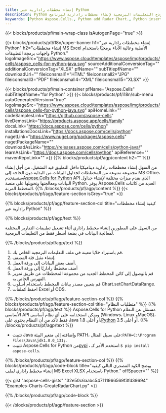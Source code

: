 ```yaml
---
title: إنشاء مخططات رادارية عبر Python
description: Python نموذج التعليمات البرمجية لإنشاء مخططات رادارية لبرنامج Excel باستخدام مكتبة Python. استخدم هذا الرمز لإنشاء مخطط راداري لبرنامج MS Excel ضمن التطبيق المستند إلى Python.
keywords: [Python Aspose.Cells., Python add Radar Chart., Python insert Radar Chart., Python create Radar Chart]
---
```

{{< blocks/products/pf/main-wrap-class isAutogenPage="true" >}}

{{< blocks/products/pf/i18n/upper-banner h1="إنشاء مخططات رادارية عبر Python" h2="إنشاء مخططات MS Excel الأصلية وعالية الأداء برمجيًا باستخدام واجهات برمجة التطبيقات Python." logoImageSrc="https://www.aspose.cloud/templates/aspose/img/products/cells/aspose_cells-for-python-java.svg" sourceAdditionalConversionTag="" additionalConversionTag="XLSX" pfName="" subTitlepfName="" downloadUrl="" fileiconsmall1="HTML" fileiconsmall2="JPG" fileiconsmall3="PDF" fileiconsmall4="XML" fileiconsmall5="XLSX" >}}

{{< blocks/products/pf/main-container pfName="Aspose.Cells" subTitlepfName="for Python" >}}
{{< blocks/products/pf/i18n/sub-menu autoGeneratedVersion="true" logoImageSrc="https://www.aspose.cloud/templates/aspose/img/products/cells/aspose_cells-for-python-java.svg" apiHomeLink="" codeSamplesLink="https://github.com/aspose-cells" liveDemosLink="https://products.aspose.app/cells/family" docsLink="https://docs.aspose.com/cells/python" installationsDocsLink="https://docs.aspose.com/cells/python" nugetLink="https://www.nuget.org/packages/aspose.cells" nugetPackageName="" downloadAsLink="https://releases.aspose.com/cells/python-java/" learnAsLink="https://docs.aspose.com/cells/python" apiReference="" mavenRepoLink="" >}}
{{% blocks/products/pf/agp/content h2="" %}}

 من السهل إنشاء مخططات رادارية ديناميكيًا داخل التطبيق قيد التشغيل. من أجل إنشاء مجموعة متنوعة من المخططات لجداول البيانات من البداية دون الحاجة إلى MS Office، سنستخدم[Aspose.Cells for Python](https://pypi.org/project/aspose.cells) API الذي يقدم ميزات مختلفة لإنشاء جداول البيانات ومعالجتها وتحويلها على منصة Python. يوفر Aspose.Cells العديد من كائنات المخطط المرنة.
{{% /blocks/products/pf/agp/content %}}
{{< blocks/products/pf/agp/feature-section isGrey="true" >}}

{{% blocks/products/pf/agp/feature-section-col title="كيفية إنشاء مخططات رادارية عبر Python" %}}

{{% blocks/products/pf/agp/text %}}

من السهل على المطورين إنشاء مخطط راداري أثناء تشغيل تطبيقات التقارير المختلفة لمعالجة البيانات في بضعة أسطر فقط من التعليمات البرمجية.

{{% /blocks/products/pf/agp/text %}}

1. قم باستيراد خلايا معينة في ملف التعليمات البرمجية الخاص بك.
1. إنشاء مثيل فئة المصنف.
1. أضف بعض البيانات إلى ورقة العمل.
1. أضف مخططًا راداريًا إلى ورقة العمل
1. قم بالوصول إلى كائن المخطط الجديد من مجموعة المخططات عن طريق تمرير الفهرس الخاص به.
1. قم بتعيين مصدر بيانات المخطط باستخدام أسلوب Chart.setChartDataRange.
1. احفظ كملفات Excel أو ODS.

{{% /blocks/products/pf/agp/feature-section-col %}}
{{% blocks/products/pf/agp/feature-section-col title="متطلبات النظام" %}}
{{% blocks/products/pf/agp/text %}}
 Aspose.Cells for Python مستقل عن النظام الأساسي API ويمكن استخدامه على أي نظام أساسي (Windows، Linux وMacOS)، فقط تأكد من أن النظام يحتوي على Java 1.8 أو أعلى،[Python](https://www.python.org/downloads/) 3.5 أو أعلى.
{{% /blocks/products/pf/agp/text %}}
-  تثبيت Java وإضافته إلى متغير البيئة PATH، على سبيل المثال:<code>PATH=C:\Program Files\Java\jdk1.8.0_131;</code>.
-  تثبيت Aspose.Cells for Python من<a href="https://pypi.org/project/aspose-cells/">pypi</a> ، استخدم الأمر كـ:<code>$ pip install aspose-cells</code>.

{{% /blocks/products/pf/agp/feature-section-col %}}
{{% blocks/products/pf/agp/code-block title="يوضح الكود المصدري التالي كيفية إنشاء مخطط راداري لملف MS Excel XLSX باستخدام Python." offSpacer="" %}}

{{< gist "aspose-cells-gists" "32e50c6aabc547111966569f3fd39694" "Examples-Charts-CreateRadarChart.py" >}}

{{% /blocks/products/pf/agp/code-block %}}

{{< /blocks/products/pf/agp/feature-section >}}

<!-- aboutfile Starts -->
